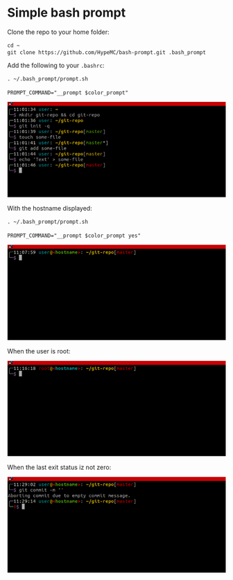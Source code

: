 # Simple bash prompt

Clone the repo to your home folder:

```shell
cd ~
git clone https://github.com/HypeMC/bash-prompt.git .bash_prompt
```

Add the following to your `.bashrc`:

```shell
. ~/.bash_prompt/prompt.sh

PROMPT_COMMAND="__prompt $color_prompt"
```

![Without the hostname](screen1.png)

With the hostname displayed:

```shell
. ~/.bash_prompt/prompt.sh

PROMPT_COMMAND="__prompt $color_prompt yes"
```

![With the hostname](screen2.png)

When the user is root:

![When root](screen3.png)

When the last exit status iz not zero:

![Non-zero exit status](screen4.png)
